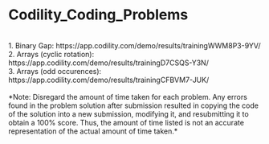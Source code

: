 # Codility_Coding_Problems
<br/>
1. Binary Gap: https://app.codility.com/demo/results/trainingWWM8P3-9YV/
<br/>
2. Arrays (cyclic rotation): https://app.codility.com/demo/results/trainingD7CSQS-Y3N/
<br/>
3. Arrays (odd occurences): https://app.codility.com/demo/results/trainingCFBVM7-JUK/
<br/>
    
<br/>
*Note: Disregard the amount of time taken for each problem. Any errors found in the problem solution after submission resulted in copying the code of the solution into a new submission, modifying it, and resubmitting it to obtain a 100% score. Thus, the amount of time listed is not an accurate representation of the actual amount of time taken.*

